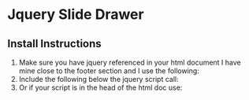 # Jquery Slide Drawer
## Install Instructions
1. Make sure you have jquery referenced in your html document I have mine close to the footer section and I use the following:
		<script src="http://ajax.googleapis.com/ajax/libs/jqueryui/1.10.2/jquery-ui.min.js"></script>
2. Include the following below the jquery script call:
		<script>
			$(function(){
				$('.drawer').slideDrawer();
			});
		</script>
3. Or if your script is in the head of the html doc use:
		<script>
			$(document).ready(function(){
				$('.drawer').slideDrawer();
			});
		</script>
	